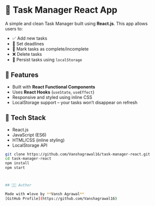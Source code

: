 # 📝 Task Manager React App

A simple and clean Task Manager built using **React.js**. This app allows users to:

- ✅ Add new tasks
- 📅 Set deadlines
- 🔁 Mark tasks as complete/incomplete
- ❌ Delete tasks
- 💾 Persist tasks using `localStorage`

## 🚀 Features

- Built with **React Functional Components**
- Uses **React Hooks** (`useState`, `useEffect`)
- Responsive and styled using inline CSS
- LocalStorage support – your tasks won’t disappear on refresh

## 🔧 Tech Stack

- React.js
- JavaScript (ES6)
- HTML/CSS (inline styling)
- LocalStorage API



```bash
git clone https://github.com/Vanshagrawal16/task-manager-react.git
cd task-manager-react
npm install
npm start



## 👨‍💻 Author

Made with ❤️love by **Vansh Agrawal**  
[GitHub Profile](https://github.com/Vanshagrawal16)